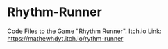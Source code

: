 # Rhythm-Runner
Code Files to the Game "Rhythm Runner". Itch.io Link: https://mathewhdyt.itch.io/rythm-runner
